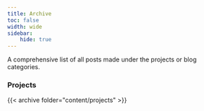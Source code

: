 ```yaml
---
title: Archive
toc: false
width: wide 
sidebar:
    hide: true
---
```


A comprehensive list of all posts made under the projects or blog categories.

### Projects

{{< archive folder="content/projects" >}}

<!-- ### Blog -->

<!-- {{< archive folder="content/blog" >}} -->

